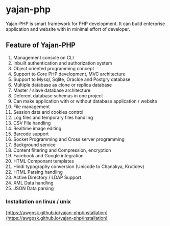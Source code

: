 # yajan-php
Yajan-PHP is smart framework for PHP development. It can build enterprise application and website with in minimal effort of developer. 

## Feature of Yajan-PHP
1.	Management console on CLI
2.	Inbuilt authentication and authorization system
3.	Object oriented programming concept 
4.	Support to Core PHP development, MVC architecture 
5.	Support to Mysql, Sqlite, Oraclce and Postgry database
6.	Multiple database as clone or replica database
7.	Master / slave database architecture
8.	Deferent database schemas in one project
9.	Can make application with or without database application / website
10. File management 
11. Session data and cookies control
12. Log files and temporary files handling
13. CSV File handling
14. Realtime image editing 
15. Barcode support
16. Socket Programming and Cross server programming 
17. Background service 
18. Content filtering and Compression, encryption
19. Facebook and Google integration
20. HTML Componant templates
21. Hindi typography conversion (Unicode to Chanakya, Krutidev)
22. HTML Parsing handling
23. Active Directory / LDAP Support
24. XML Data handling 
25. JSON Data parsing


### Installation on linux / unix
[https://awgpsk.github.io/yajan-php/installation](https://awgpsk.github.io/yajan-php/installation)
